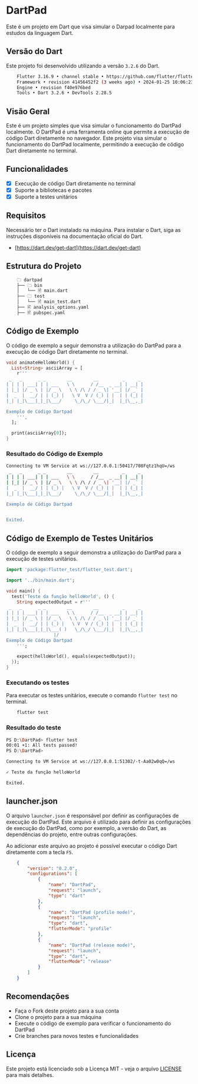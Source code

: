 # DartPad

Este é um projeto em Dart que visa simular o Darpad localmente para estudos da linguagem Dart.

## Versão do Dart

Este projeto foi desenvolvido utilizando a versão `3.2.6` do Dart.

```bash
    Flutter 3.16.9 • channel stable • https://github.com/flutter/flutter.git
    Framework • revision 41456452f2 (3 weeks ago) • 2024-01-25 10:06:23 -0800
    Engine • revision f40e976bed
    Tools • Dart 3.2.6 • DevTools 2.28.5
```

## Visão Geral

Este é um projeto simples que visa simular o funcionamento do DartPad localmente. O DartPad é uma ferramenta online que permite a execução de código Dart diretamente no navegador. Este projeto visa simular o funcionamento do DartPad localmente, permitindo a execução de código Dart diretamente no terminal.

## Funcionalidades

- [x] Execução de código Dart diretamente no terminal
- [x] Suporte a bibliotecas e pacotes
- [x] Suporte a testes unitários

## Requisitos

Necessário ter o Dart instalado na máquina. Para instalar o Dart, siga as instruções disponíveis na documentação oficial do Dart.

- [https://dart.dev/get-dart](https://dart.dev/get-dart)

## Estrutura do Projeto

```bash
    🗀 dartpad
    ├── 🗀 bin
    │   └── 🖹 main.dart
    ├── 🗀 test
    │   └── 🖹 main_test.dart
    ├── 🖹 analysis_options.yaml
    ├── 🖹 pubspec.yaml
```

## Código de Exemplo

O código de exemplo a seguir demonstra a utilização do DartPad para a execução de código Dart diretamente no terminal.

```dart
void animateHelloWorld() {
  List<String> asciiArray = [
    r'''
 _   _      _ _        __        __         _     _
| | | | ___| | | ___   \ \      / /__  _ __| | __| |
| |_| |/ _ \ | |/ _ \   \ \ /\ / / _ \| '__| |/ _` |
|  _  |  __/ | | (_) |   \ V  V / (_) | |  | | (_| |
|_| |_|\___|_|_|\___/     \_/\_/ \___/|_|  |_|\__,_|

Exemplo de Código Dartpad
    ''',
  ];

  print(asciiArray[0]);
}
```

### Resultado do Código de Exemplo

```bash
Connecting to VM Service at ws://127.0.0.1:50417/708Fqtz1hqU=/ws
 _   _      _ _        __        __         _     _
| | | | ___| | | ___   \ \      / /__  _ __| | __| |
| |_| |/ _ \ | |/ _ \   \ \ /\ / / _ \| '__| |/ _` |
|  _  |  __/ | | (_) |   \ V  V / (_) | |  | | (_| |
|_| |_|\___|_|_|\___/     \_/\_/ \___/|_|  |_|\__,_|

Exemplo de Código Dartpad


Exited.
```

## Código de Exemplo de Testes Unitários

O código de exemplo a seguir demonstra a utilização do DartPad para a execução de testes unitários.

```dart
import 'package:flutter_test/flutter_test.dart';

import '../bin/main.dart';

void main() {
  test('Teste da função helloWorld', () {
    String expectedOutput = r'''
 _   _      _ _        __        __         _     _
| | | | ___| | | ___   \ \      / /__  _ __| | __| |
| |_| |/ _ \ | |/ _ \   \ \ /\ / / _ \| '__| |/ _` |
|  _  |  __/ | | (_) |   \ V  V / (_) | |  | | (_| |
|_| |_|\___|_|_|\___( )   \_/\_/ \___/|_|  |_|\__,_|
                  |/
Exemplo de Código Dartpad
    ''';

    expect(helloWorld(), equals(expectedOutput));
  });
}
```

### Executando os testes

Para executar os testes unitários, execute o comando `flutter test` no terminal.

```bash
    flutter test
```

### Resultado do teste

```bash
PS D:\DartPad> flutter test
00:01 +1: All tests passed!
PS D:\DartPad>

Connecting to VM Service at ws://127.0.0.1:51302/-t-Aa02w0qQ=/ws

✓ Teste da função helloWorld

Exited.
```

## launcher.json

O arquivo `launcher.json` é responsável por definir as configurações de execução do DartPad. Este arquivo é utilizado para definir as configurações de execução do DartPad, como por exemplo, a versão do Dart, as dependências do projeto, entre outras configurações.

Ao adicionar este arquivo ao projeto é possível executar o código Dart diretamente com a tecla `F5`.

```json
    {
        "version": "0.2.0",
        "configurations": [
            {
                "name": "DartPad",
                "request": "launch",
                "type": "dart"
            },
            {
                "name": "DartPad (profile mode)",
                "request": "launch",
                "type": "dart",
                "flutterMode": "profile"
            },
            {
                "name": "DartPad (release mode)",
                "request": "launch",
                "type": "dart",
                "flutterMode": "release"
            }
        ]
    }
```

## Recomendações

- Faça o Fork deste projeto para a sua conta
- Clone o projeto para a sua máquina
- Execute o código de exemplo para verificar o funcionamento do DartPad
- Crie branches para novos testes e funcionalidades

## Licença

Este projeto está licenciado sob a Licença MIT - veja o arquivo [LICENSE](https://github.com/claudneysessa/DartPad/blob/master/LICENSE) para mais detalhes.
